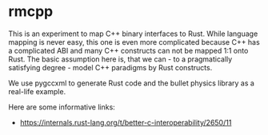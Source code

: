 # rmcpp
This is an experiment to map C++ binary interfaces to Rust. While language mapping is never easy, this one is even more complicated because C++ has a complicated ABI and many C++ constructs can not be mapped 1:1 onto Rust. 
The basic assumption here is, that we can - to a pragmatically satisfying degree - model C++ paradigms by Rust constructs. 

We use pygccxml to generate Rust code and the bullet physics library as a real-life example.

Here are some informative links:
* https://internals.rust-lang.org/t/better-c-interoperability/2650/11
